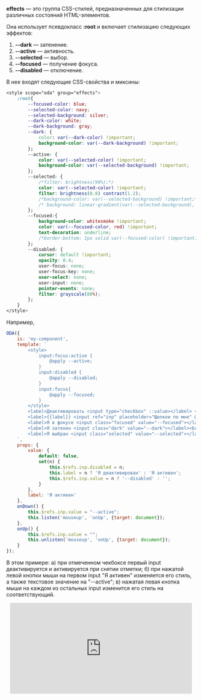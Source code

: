 **effects** — это группа CSS-стилей, предназначенных для стилизации различных состояний HTML-элементов.

Она использует псевдокласс **:root** и включает стилизацию следующих эффектов:

1. **--dark** — затенение.
1. **--active** — активность.
1. **--selected** — выбор.
1. **--focused** — получение фокуса.
1. **--disabled** — отключение.

В нее входят следующие CSS-свойства и миксины:

```css
<style scope="oda" group="effects">
    :root{
        --focused-color: blue;
        --selected-color: navy;
        --selected-background: silver;
        --dark-color: white;
        --dark-background: gray;
        --dark: {
            color: var(--dark-color) !important;
            background-color: var(--dark-background) !important;
        };
        --active: {
            color: var(--selected-color) !important;
            background-color: var(--selected-background) !important;
        };
        --selected: {
            /*filter: brightness(90%);*/
            color: var(--selected-color) !important;
            filter: brightness(0.8) contrast(1.2);
            /*background-color: var(--selected-background) !important;*/
            /* background: linear-gradient(var(--selected-background), var(--content-background), var(--selected-background))  !important; */
        };
        --focused:{
            background-color: whitesmoke !important;
            color: var(--focused-color, red) !important;
            text-decoration: underline;
            /*border-bottom: 1px solid var(--focused-color) !important;*/
        };
        --disabled: {
            cursor: default !important;
            opacity: 0.4;
            user-focus: none;
            user-focus-key: none;
            user-select: none;
            user-input: none;
            pointer-events: none;
            filter: grayscale(80%);
        };
    }
</style>
```

Например,

```javascript _run_line_edit_[my-component.js]
ODA({
    is: 'my-component',
    template: `
        <style>
            input:focus:active {
                @apply --active;
            }
            input:disabled {
                @apply --disabled;
            }
            input:focus{
                @apply --focused;
            }
        </style>
        <label>Деактивировать <input type="checkbox" ::value></label> <br/>
        <label>{{label}} <input ref="inp" placeholder="Щелкни по мне" @mousedown="onDown"></label><br/>
        <label>Я в фокусе <input class="focused" value="--focused"></label><br/>
        <label>Я затенен <input class="dark" value="--dark"></label><br/>
        <label>Я выбран <input class="selected" value="--selected"></label><br/>
    `,
    props: {
        value: {
            default: false,
            set(n) {
                this.$refs.inp.disabled = n;
                this.label = n ? 'Я деактивирован' : 'Я активен';
                this.$refs.inp.value = n ? '--disabled' : '';
            }
        },
        label: 'Я активен'
    },
    onDown() {
        this.$refs.inp.value = "--active";
        this.listen('mouseup', 'onUp', {target: document});
    },
    onUp() {
        this.$refs.inp.value = "";
        this.unlisten('mouseup', 'onUp', {target: document});
    }
});
```

В этом примере: 
а) при отмеченном чекбоксе первый input деактивируется и активируется при снятии отметки;
б) при нажатой левой кнопки мыши на первом input "Я активен" изменяется его стиль, а также текстовое значение на "--active";
в) нажатая левая кнопка мыши на каждом из остальных input изменится его стиль на соответствующий.

<div style="position:relative;padding-bottom:48%; margin:10px">
    <iframe src="https://www.youtube.com/embed/pJ1TCwMwbi0?start=0" frameborder="0" allow="accelerometer; autoplay; encrypted-media; gyroscope; picture-in-picture" allowfullscreen 
    	style="position:absolute;width:100%;height:100%;"></iframe>
</div>
